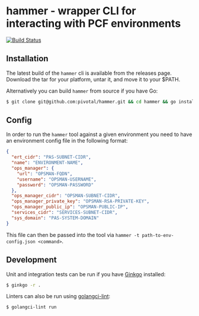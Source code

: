 # hammer - wrapper CLI for interacting with PCF environments
[![Build Status](https://travis-ci.com/pivotal/hammer.svg?token=jUqzM7hyJNi7CRu5xyLL&branch=master)](https://travis-ci.com/pivotal/hammer)

## Installation

The latest build of the `hammer` cli is available from the releases page.
Download the tar for your platform, untar it, and move it to your $PATH.

Alternatively you can build `hammer` from source if you have Go:
```bash
$ git clone git@github.com:pivotal/hammer.git && cd hammer && go install
```

## Config

In order to run the `hammer` tool against a given environment you need to have an environment config file in the following format:
```json
{
  "ert_cidr": "PAS-SUBNET-CIDR",
  "name": "ENVIRONMENT-NAME",
  "ops_manager": {
    "url": "OPSMAN-FQDN",
    "username": "OPSMAN-USERNAME",
    "password": "OPSMAN-PASSWORD"
  },
  "ops_manager_cidr": "OPSMAN-SUBNET-CIDR",
  "ops_manager_private_key": "OPSMAN-RSA-PRIVATE-KEY",
  "ops_manager_public_ip": "OPSMAN-PUBLIC-IP",
  "services_cidr": "SERVICES-SUBNET-CIDR",
  "sys_domain": "PAS-SYSTEM-DOMAIN"
}
```
This file can then be passed into the tool via `hammer -t path-to-env-config.json <command>`.

## Development

Unit and integration tests can be run if you have [Ginkgo](https://github.com/onsi/ginkgo) installed:
```bash
$ ginkgo -r .
```

Linters can also be run using [golangci-lint](https://github.com/golangci/golangci-lint):
```bash
$ golangci-lint run
```
